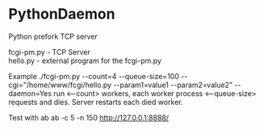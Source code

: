 # PythonDaemon

Python prefork TCP server 

fcgi-pm.py - TCP Server<br>
hello.py   - external program for the fcgi-pm.py

Example
 ./fcgi-pm.py --count=4 --queue-size=100  --cgi="/home/www/fcgi/hello.py --param1=value1 --param2=value2" --daemon=Yes
run <--count> workers, each worker process <--queue-size> requests and dies. 
Server restarts each died worker.

Test with ab
ab -c 5 -n 150 http://127.0.0.1:8888/

